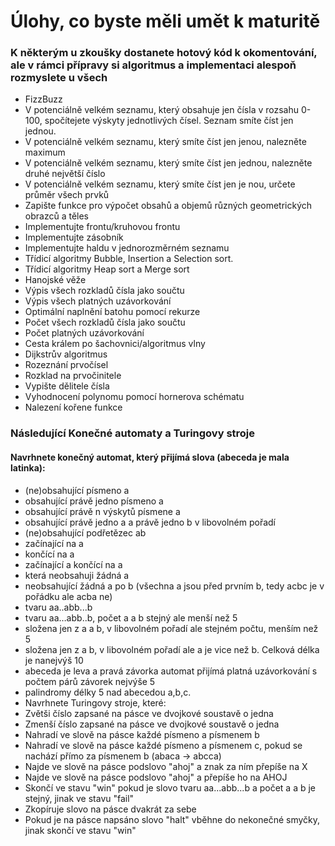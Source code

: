 # Úlohy, co byste měli umět k maturitě
### K některým u zkoušky dostanete hotový kód k okomentování, ale v rámci přípravy si algoritmus a implementaci alespoň rozmyslete u všech
- FizzBuzz
- V potenciálně velkém seznamu, který obsahuje jen čísla v rozsahu 0-100, spočítejete výskyty jednotlivých čísel. Seznam smíte číst jen jednou. 
- V potenciálně velkém seznamu, který smíte číst jen jenou, nalezněte maximum
- V potenciálně velkém seznamu, který smíte číst jen jednou, nalezněte druhé největší číslo
- V potenciálně velkém seznamu, který smíte číst jen je	nou, určete průměr všech prvků
- Zapište funkce pro výpočet obsahů a objemů různých geometrických obrazců a těles
- Implementujte frontu/kruhovou frontu
- Implementujte zásobník
- Implementujte haldu v jednorozměrném seznamu
- Třídicí algoritmy Bubble, Insertion a Selection sort.
- Třídicí algoritmy Heap sort a Merge sort
- Hanojské věže
- Výpis všech rozkladů čísla jako součtu
- Výpis všech platných uzávorkování
- Optimální naplnění batohu pomocí rekurze
- Počet všech rozkladů čísla jako součtu
- Počet platných uzávorkování
- Cesta králem po šachovnici/algoritmus vlny
- Dijkstrův algoritmus
- Rozeznání prvočísel
- Rozklad na prvočinitele
- Vypište dělitele čísla
- Vyhodnocení polynomu pomocí hornerova schématu
- Nalezení kořene funkce
### Následující Konečné automaty a Turingovy stroje
#### Navrhnete konečný automat, který přijímá slova (abeceda je mala latinka):
- (ne)obsahující písmeno a
- obsahující právě jedno písmeno a
- obsahující právě n výskytů písmene a
- obsahující právě jedno a a právě jedno b v libovolném pořadí
- (ne)obsahující podřetězec ab
- začínající na a
- končící na a
- začínající a končící na a
- která neobsahuji žádná a
- neobsahující žádná a po b (všechna a jsou před prvním b, tedy acbc je v pořádku ale acba ne)
- tvaru aa..abb...b
- tvaru aa…abb..b, počet a a b stejný ale menší než 5
- složena jen z a a b, v libovolném pořadí ale stejném počtu, menším než 5
- složena jen z a b, v libovolném pořadí ale a je vice než b. Celková délka je nanejvýš 10
- abeceda je leva a pravá závorka automat přijímá platná uzávorkování s počtem párů závorek nejvýše 5
- palindromy délky 5 nad abecedou a,b,c.
- Navrhnete Turingovy stroje, které:
- Zvětši číslo zapsané na pásce ve dvojkové soustavě o jedna
- Zmenší číslo zapsané na pásce ve dvojkové soustavě o jedna
- Nahradí ve slově na pásce každé písmeno a písmenem b
- Nahradí ve slově na pásce každé písmeno a písmenem c, pokud se nachází přímo za písmenem b (abaca -> abcca)
- Najde ve slově na pásce podslovo "ahoj" a znak za ním přepíše na X
- Najde ve slově na pásce podslovo "ahoj" a přepíše ho na AHOJ
- Skončí ve stavu "win" pokud je slovo tvaru aa...abb...b a počet a a b je stejný, jinak ve stavu "fail"
- Zkopíruje slovo na pásce dvakrát za sebe
- Pokud je na pásce napsáno slovo "halt" vběhne do nekonečné smyčky, jinak skončí ve stavu "win"
